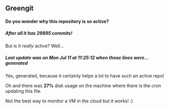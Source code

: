 ## Greengit

#### Do you wonder why this repository is so active?

##### After all it has 29895 commits!

But is it *really* active? Well...

##### Last update was on Mon Jul 11 at 11:25:12 when those lines were... generated

Yes, generated, because it certainly helps a lot to have such an active repo!

Oh and there was **27%** disk usage on the machine
where there is the cron updating this file.

Not the best way to monitor a VM in the cloud but it works! :)
